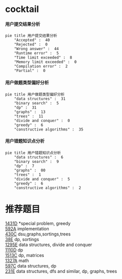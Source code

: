 # cocktail

<!-- tabs:start -->



#### **用户提交结果分析**

```mermaid
pie title 用户提交结果分析
    "Accepted" :  40
    "Rejected" :  0
    "Wrong answer" :  44
    "Runtime error" :  5
    "Time limit exceeded" :  8
    "Memory limit exceeded" :  0
    "Compilation error" :  2
    "Partial" :  0
```

#### **用户做题类型偏好分析**

```mermaid
pie title 用户做题类型偏好分析
    "data structures" :  31
    "binary search" :  5
    "dp" :  31
    "graphs" :  13
    "trees" :  11
    "divide and conquer" :  0
    "greedy" :  6
    "constructive algorithms" :  35
```
#### **用户错题知识点分析**

```mermaid
pie title 用户错题知识点分析
    "data structures" :  6
    "binary search" :  9
    "dp" :  7
    "graphs" :  00
    "trees" :  1
    "divide and conquer" :  5
    "greedy" :  6
    "constructive algorithms" :  2
```



<!-- tabs:end -->
# 推荐题目
[1431D](https://codeforces.com/contest/1431/problem/D)		*special problem,
                        greedy		  
[592A](https://codeforces.com/contest/592/problem/A)		implementation		  
[430C](https://codeforces.com/contest/430/problem/C)		dsu,graphs,sortings,trees		  
[38E](https://codeforces.com/contest/38/problem/E)		dp,
                        sortings		  
[1295E](https://codeforces.com/contest/1295/problem/E)		data structures,
                        divide and conquer		  
[1110D](https://codeforces.com/contest/1110/problem/D)		dp		  
[1513C](https://codeforces.com/contest/1513/problem/C)		dp,
                        matrices		  
[1327A](https://codeforces.com/contest/1327/problem/A)		math		  
[597C](https://codeforces.com/contest/597/problem/C)		data structures,
                        dp		  
[231E](https://codeforces.com/contest/231/problem/E)		data structures,
                        dfs and similar,
                        dp,
                        graphs,
                        trees		  
